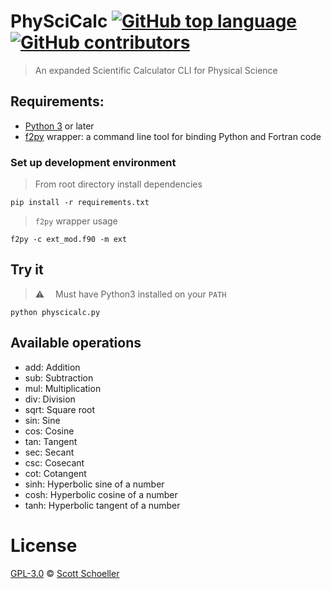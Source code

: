 # PhySciCalc [![GitHub top language](https://img.shields.io/github/languages/top/sschoellerSTEM/PhySciCalc.svg)](https://github.com/sschoellerSTEM/PhySciCalc)  [![GitHub contributors](https://img.shields.io/github/contributors/sschoellerSTEM/PhySciCalc.svg)](https://github.com/sschoellerSTEM/PhySciCalc)



> An expanded Scientific Calculator CLI for Physical Science

## Requirements:

- [Python 3](https://) or later
- [f2py](http://www.f2py.com/) wrapper: a command line tool for binding Python and Fortran code

### Set up development environment

> From root directory install dependencies

```
pip install -r requirements.txt
```

> `f2py` wrapper usage

```
f2py -c ext_mod.f90 -m ext
```

## Try it

> ⚠️  Must have Python3 installed on your `PATH`

```
python physcicalc.py
```

## Available operations

- add: Addition
- sub: Subtraction
- mul: Multiplication
- div: Division
- sqrt: Square root
- sin: Sine
- cos: Cosine
- tan: Tangent
- sec: Secant
- csc: Cosecant
- cot: Cotangent
- sinh: Hyperbolic sine of a number
- cosh: Hyperbolic cosine of a number
- tanh: Hyperbolic tangent of a number

# License

[GPL-3.0](https://github.com/sschoellerSTEM/PhySciCalc/blob/master/LICENSE) © [Scott Schoeller](https://github.com/sschoellerSTEM)
